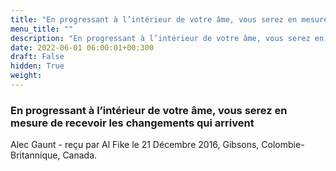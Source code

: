```yaml
---
title: "En progressant à l’intérieur de votre âme, vous serez en mesure de recevoir les changements qui arrivent"
menu_title: ""
description: "En progressant à l’intérieur de votre âme, vous serez en mesure de recevoir les changements qui arrivent"
date: 2022-06-01 06:00:01+00:300
draft: False
hidden: True
weight:
---
```

### En progressant à l’intérieur de votre âme, vous serez en mesure de recevoir les changements qui arrivent

Alec Gaunt - reçu par Al Fike le 21 Décembre 2016, Gibsons, Colombie-Britannique, Canada.



